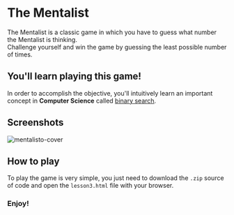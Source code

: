 # The Mentalist
<p>
  The Mentalist is a classic game in which you have to guess what number the Mentalist is thinking. <br>
  Challenge yourself and win the game by guessing the least possible number of times.
</p>

## You'll learn playing this game!
In order to accomplish the objective, you'll intuitively learn an important concept in **Computer Science** called [binary search](https://en.wikipedia.org/wiki/Binary_search_algorithm).

## Screenshots
![mentalisto-cover](https://user-images.githubusercontent.com/88843455/175974859-273ccc4d-3981-4ada-a27d-8f249613b816.png)

## How to play
To play the game is very simple, you just need to download the `.zip` source of code and open the `lesson3.html` file with your browser. <br>
<h3> Enjoy! </h3>
